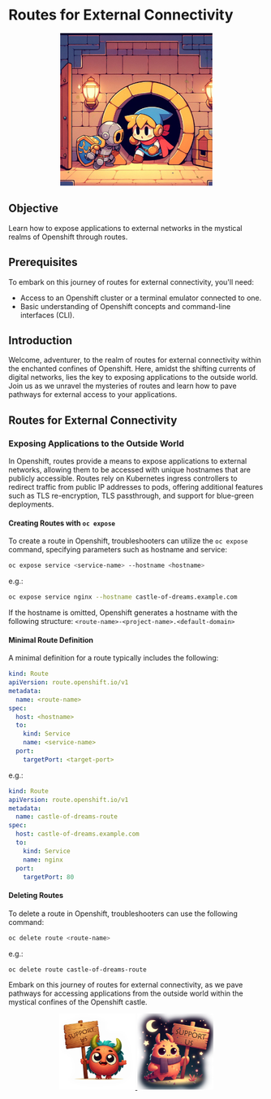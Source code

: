 # Routes for External Connectivity

<div style="text-align:center;">
  <img src="https://github.com/Vitrua/images/blob/main/openshift/concealed.jpg?raw=true" alt="routes" width="300" height="300">
</div>

## Objective

Learn how to expose applications to external networks in the mystical realms of Openshift through routes.

## Prerequisites

To embark on this journey of routes for external connectivity, you'll need:

- Access to an Openshift cluster or a terminal emulator connected to one.
- Basic understanding of Openshift concepts and command-line interfaces (CLI).

## Introduction

Welcome, adventurer, to the realm of routes for external connectivity within the enchanted confines of Openshift. Here, amidst the shifting currents of digital networks, lies the key to exposing applications to the outside world. Join us as we unravel the mysteries of routes and learn how to pave pathways for external access to your applications.

## Routes for External Connectivity

### Exposing Applications to the Outside World

In Openshift, routes provide a means to expose applications to external networks, allowing them to be accessed with unique hostnames that are publicly accessible. Routes rely on Kubernetes ingress controllers to redirect traffic from public IP addresses to pods, offering additional features such as TLS re-encryption, TLS passthrough, and support for blue-green deployments.

#### Creating Routes with `oc expose`

To create a route in Openshift, troubleshooters can utilize the `oc expose` command, specifying parameters such as hostname and service:

```bash
oc expose service <service-name> --hostname <hostname>
```
e.g.:
```bash
oc expose service nginx --hostname castle-of-dreams.example.com
```

If the hostname is omitted, Openshift generates a hostname with the following structure: `<route-name>-<project-name>.<default-domain>`

#### Minimal Route Definition

A minimal definition for a route typically includes the following:

```yaml
kind: Route
apiVersion: route.openshift.io/v1
metadata:
  name: <route-name>
spec:
  host: <hostname>
  to:
    kind: Service
    name: <service-name>
  port:
    targetPort: <target-port>
```
e.g.:
```yaml
kind: Route
apiVersion: route.openshift.io/v1
metadata:
  name: castle-of-dreams-route
spec:
  host: castle-of-dreams.example.com
  to:
    kind: Service
    name: nginx
  port:
    targetPort: 80
```

#### Deleting Routes

To delete a route in Openshift, troubleshooters can use the following command:

```bash
oc delete route <route-name>
```
e.g.:
```bash
oc delete route castle-of-dreams-route
```

Embark on this journey of routes for external connectivity, as we pave pathways for accessing applications from the outside world within the mystical confines of the Openshift castle.

<div style="text-align:center;">
  <a href="https://patreon.com/Vitrua">
    <img src="https://github.com/Vitrua/images/blob/main/others/supportmonlight.png?raw=true#only-light" alt="wiz" width="150" height="150">
    <img src="https://github.com/Vitrua/images/blob/main/others/supportmon.png?raw=true#only-dark" alt="wiz" width="150" height="150">
  </a>
</div>
